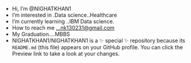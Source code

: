 - Hi, I’m @NIGHATKHAN1
- I’m interested in .Data science..Healthcare
- I’m currently learning ..IBM Data science.
- How to reach me ...nk130231@gmail.com
- My Graduation....MBBS
- NIGHATKHAN1/NIGHATKHAN1 is a ✨ special ✨ repository because its `README.md` (this file) appears on your GitHub profile.
You can click the Preview link to take a look at your changes.

